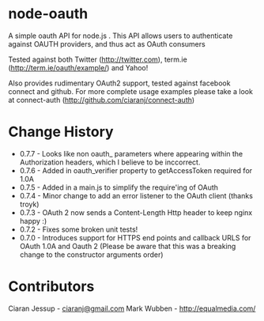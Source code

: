 node-oauth
===========
A simple oauth API for node.js .  This API allows users to authenticate against OAUTH providers, and thus act as OAuth consumers

Tested against both Twitter (http://twitter.com),  term.ie (http://term.ie/oauth/example/) and Yahoo! 

Also provides rudimentary OAuth2 support, tested against facebook connect and github.   For more complete usage examples please take a look
at connect-auth (http://github.com/ciaranj/connect-auth) 

Change History
============== 
* 0.7.7 - Looks like non oauth_ parameters where appearing within the Authorization headers, which I believe to be inccorrect.
* 0.7.6 - Added in oauth_verifier property to getAccessToken required for 1.0A
* 0.7.5 - Added in a main.js to simplify the require'ing of OAuth
* 0.7.4 - Minor change to add an error listener to the OAuth client (thanks troyk)
* 0.7.3 - OAuth 2 now sends a Content-Length Http header to keep nginx happy :)
* 0.7.2 - Fixes some broken unit tests! 
* 0.7.0 - Introduces support for HTTPS end points and callback URLS for OAuth 1.0A and Oauth 2 (Please be aware that this was a breaking change to the constructor arguments order)

Contributors
============
Ciaran Jessup - ciaranj@gmail.com
Mark Wubben - http://equalmedia.com/